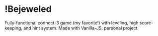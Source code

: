 # !Bejeweled

Fully-functional connect-3 game (my favorite!) with leveling, high score-keeping, and hint system. Made with Vanilla-JS: personal project
